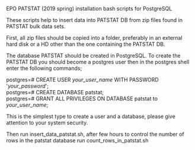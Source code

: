 EPO PATSTAT (2019 spring) installation bash scripts for PostgreSQL

These scripts help to insert data into PATSTAT DB from zip files found in PATSTAT bulk data sets.                

First, all zip files should be copied into a folder, preferably in an external hard disk or a HD other than the one containing the PATSTAT DB.                         

The database PATSTAT should be created in PostgreSQL. To create the PATSTAT DB you should become a postgres user then in the postgres shell enter the following commands;

postgres=# CREATE USER _your_user_name_ WITH PASSWORD '_your_password_';         
postgres=# CREATE DATABASE patstat;                                           
postgres=# GRANT ALL PRIVILEGES ON DATABASE patstat to _your_user_name_;     

This is the simplest type to create a user and a database, please give attention to your system security. 

Then run insert_data_patstat.sh, after few hours to control the number of rows in the patstat database run count_rows_in_patstat.sh
